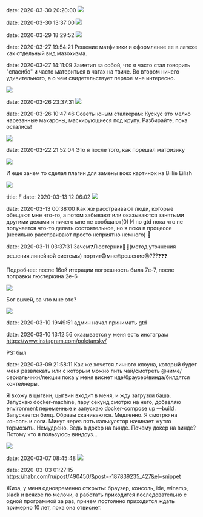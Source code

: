 date: 2020-03-30 20:20:00
![](/blog/static/img/aJtuuGqcGC8.jpg)

date: 2020-03-30 13:37:00
![](/blog/static/img/cB42fXvKxlc.jpg)

date: 2020-03-29 18:29:52
![](/blog/static/img/RSCOiNiM1oE.jpg)

date: 2020-03-27 19:54:21
Решение матфизики и оформление ее в латехе как отдельный вид мазохизма.

date: 2020-03-27 14:11:09
Заметил за собой, что я часто стал говорить "спасибо" и часто материться в чатах на твиче. Во втором ничего удивительного, а о чем свидетельствует первое мне интересно.

![](/blog/static/img/9MnD1p2Z6gc.jpg)

date: 2020-03-26 23:37:31
![](/blog/static/img/ndvHt4Qcn1Q.jpg)

date: 2020-03-26 10:47:46
Советы юным сталкерам:
Кускус это мелкo нарезанные макароны, маскирующиеся под крупу. Разбирайте, пока остались!

![](/blog/static/img/Jap-ne2o7bM.jpg)

date: 2020-03-22 21:52:04
Это я после того, как порешал матфизику

![](/blog/static/img/9P3ORlAsEc0.jpg)

И еще зачем то сделал плагин для замены всех картинок на Billie Eilish

![](/blog/static/img/t6r-JLT6k14.jpg)

title: F
date: 2020-03-13 12:06:02
![](/blog/static/img/Av8daqKarTE.jpg)

date: 2020-03-13 00:38:00
Как же расстраивают люди, которые обещают мне что-то, а потом забывают или оказываются занятыми другими делами и ничего мне не сообщают(0(
И по gtd пока что не получается что-то делать состоятельное, но я пока в процессе
(несильно расстраивают просто неприятно немного)
🙂

date: 2020-03-11 03:37:31
Зачем❓Люстерник👨‍🔬(метод уточнения решения линейной системы) портит😨мне🙄решение😡???❓❓❓

Подробнее: после 16ой итерации погрешность была 7e-7, после поправки люстеркина 2e-6

![](/blog/static/img/a8LhHsq7xsw.jpg)

Бог вычей, за что мне это?

![](/blog/static/img/_hN2mbxN9Kk.jpg)

date: 2020-03-10 19:49:51
админ начал принимать gtd

date: 2020-03-10 13:12:56
оказывается у меня есть инстаграм https://www.instagram.com/poletansky/

PS: был

date: 2020-03-09 21:58:11
Как же хочется личного клоуна, который будет меня развлекать или с которым можно пить чай/смотреть @ниме/сериальчики/лекции пока у меня виснет иде/браузер/винда/билдятся контейнеры.

Я вхожу в цыгвин, цыгвин входит в меня, и жду загрузки баша. Запускаю docker-machine, пару секунд смотрю на него, добавляю environment переменные и запускаю docker-compose up —build. Запускается билд. Образы скачиваются. Медленно. Я смотрю на консоль и логи. Минут через пять калькулятор начинает жутко тормозить. Немудрено. Ведь в докер на винде. Почему докер на винде? Потому что я пользуюсь виндоуз…

![](/blog/static/img/1wIDZ3ey2oA.jpg)

date: 2020-03-07 08:45:48
![](/blog/static/img/ZPtTj0h-2vA.jpg)

date: 2020-03-03 01:27:15
https://habr.com/ru/post/490450/&post=-187839235_427&el=snippet

Жиза, у меня одновременно открыты: браузер, консоль, ide, winamp, slack и всякое по мелочи, а работать приходится последовательно с одной программой за раз, причем постоянно приходится ждать примерно 10 лет, пока она отвиснет.
